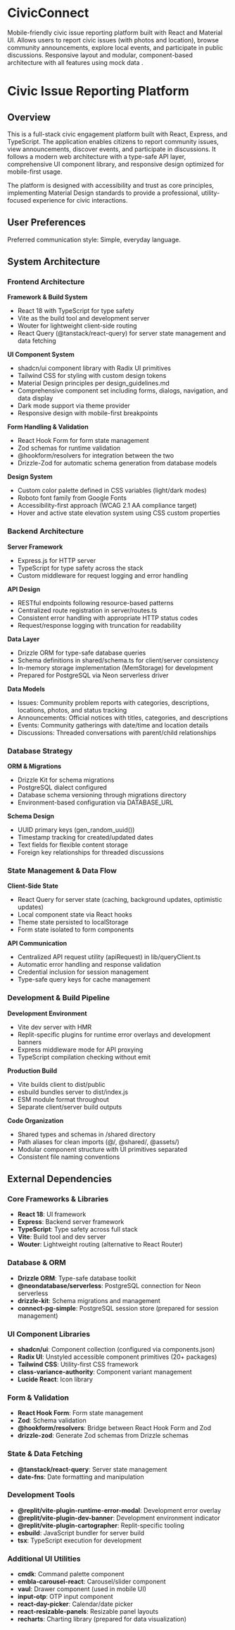 # CivicConnect
Mobile-friendly civic issue reporting platform built with React and Material UI. Allows users to report civic issues (with photos and location), browse community announcements, explore local events, and participate in public discussions. Responsive layout and modular, component-based architecture with all features using mock data .

# Civic Issue Reporting Platform

## Overview

This is a full-stack civic engagement platform built with React, Express, and TypeScript. The application enables citizens to report community issues, view announcements, discover events, and participate in discussions. It follows a modern web architecture with a type-safe API layer, comprehensive UI component library, and responsive design optimized for mobile-first usage.

The platform is designed with accessibility and trust as core principles, implementing Material Design standards to provide a professional, utility-focused experience for civic interactions.

## User Preferences

Preferred communication style: Simple, everyday language.

## System Architecture

### Frontend Architecture

**Framework & Build System**
- React 18 with TypeScript for type safety
- Vite as the build tool and development server
- Wouter for lightweight client-side routing
- React Query (@tanstack/react-query) for server state management and data fetching

**UI Component System**
- shadcn/ui component library with Radix UI primitives
- Tailwind CSS for styling with custom design tokens
- Material Design principles per design_guidelines.md
- Comprehensive component set including forms, dialogs, navigation, and data display
- Dark mode support via theme provider
- Responsive design with mobile-first breakpoints

**Form Handling & Validation**
- React Hook Form for form state management
- Zod schemas for runtime validation
- @hookform/resolvers for integration between the two
- Drizzle-Zod for automatic schema generation from database models

**Design System**
- Custom color palette defined in CSS variables (light/dark modes)
- Roboto font family from Google Fonts
- Accessibility-first approach (WCAG 2.1 AA compliance target)
- Hover and active state elevation system using CSS custom properties

### Backend Architecture

**Server Framework**
- Express.js for HTTP server
- TypeScript for type safety across the stack
- Custom middleware for request logging and error handling

**API Design**
- RESTful endpoints following resource-based patterns
- Centralized route registration in server/routes.ts
- Consistent error handling with appropriate HTTP status codes
- Request/response logging with truncation for readability

**Data Layer**
- Drizzle ORM for type-safe database queries
- Schema definitions in shared/schema.ts for client/server consistency
- In-memory storage implementation (MemStorage) for development
- Prepared for PostgreSQL via Neon serverless driver

**Data Models**
- Issues: Community problem reports with categories, descriptions, locations, photos, and status tracking
- Announcements: Official notices with titles, categories, and descriptions
- Events: Community gatherings with date/time and location details
- Discussions: Threaded conversations with parent/child relationships

### Database Strategy

**ORM & Migrations**
- Drizzle Kit for schema migrations
- PostgreSQL dialect configured
- Database schema versioning through migrations directory
- Environment-based configuration via DATABASE_URL

**Schema Design**
- UUID primary keys (gen_random_uuid())
- Timestamp tracking for created/updated dates
- Text fields for flexible content storage
- Foreign key relationships for threaded discussions

### State Management & Data Flow

**Client-Side State**
- React Query for server state (caching, background updates, optimistic updates)
- Local component state via React hooks
- Theme state persisted to localStorage
- Form state isolated to form components

**API Communication**
- Centralized API request utility (apiRequest) in lib/queryClient.ts
- Automatic error handling and response validation
- Credential inclusion for session management
- Type-safe query keys for cache management

### Development & Build Pipeline

**Development Environment**
- Vite dev server with HMR
- Replit-specific plugins for runtime error overlays and development banners
- Express middleware mode for API proxying
- TypeScript compilation checking without emit

**Production Build**
- Vite builds client to dist/public
- esbuild bundles server to dist/index.js
- ESM module format throughout
- Separate client/server build outputs

**Code Organization**
- Shared types and schemas in /shared directory
- Path aliases for clean imports (@/, @shared/, @assets/)
- Modular component structure with UI primitives separated
- Consistent file naming conventions

## External Dependencies

### Core Frameworks & Libraries
- **React 18**: UI framework
- **Express**: Backend server framework
- **TypeScript**: Type safety across full stack
- **Vite**: Build tool and dev server
- **Wouter**: Lightweight routing (alternative to React Router)

### Database & ORM
- **Drizzle ORM**: Type-safe database toolkit
- **@neondatabase/serverless**: PostgreSQL connection for Neon serverless
- **drizzle-kit**: Schema migrations and management
- **connect-pg-simple**: PostgreSQL session store (prepared for session management)

### UI Component Libraries
- **shadcn/ui**: Component collection (configured via components.json)
- **Radix UI**: Unstyled accessible component primitives (20+ packages)
- **Tailwind CSS**: Utility-first CSS framework
- **class-variance-authority**: Component variant management
- **Lucide React**: Icon library

### Form & Validation
- **React Hook Form**: Form state management
- **Zod**: Schema validation
- **@hookform/resolvers**: Bridge between React Hook Form and Zod
- **drizzle-zod**: Generate Zod schemas from Drizzle schemas

### State & Data Fetching
- **@tanstack/react-query**: Server state management
- **date-fns**: Date formatting and manipulation

### Development Tools
- **@replit/vite-plugin-runtime-error-modal**: Development error overlay
- **@replit/vite-plugin-dev-banner**: Development environment indicator
- **@replit/vite-plugin-cartographer**: Replit-specific tooling
- **esbuild**: JavaScript bundler for server build
- **tsx**: TypeScript execution for development

### Additional UI Utilities
- **cmdk**: Command palette component
- **embla-carousel-react**: Carousel/slider component
- **vaul**: Drawer component (used in mobile UI)
- **input-otp**: OTP input component
- **react-day-picker**: Calendar/date picker
- **react-resizable-panels**: Resizable panel layouts
- **recharts**: Charting library (prepared for data visualization)